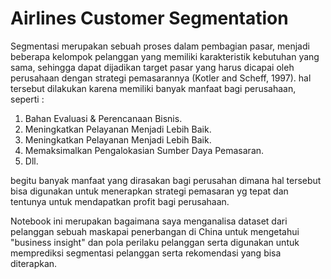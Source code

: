 # Airlines Customer Segmentation

  Segmentasi merupakan sebuah proses dalam pembagian pasar, menjadi beberapa kelompok pelanggan yang memiliki karakteristik kebutuhan yang sama, sehingga dapat dijadikan target pasar yang harus dicapai oleh perusahaan dengan strategi pemasarannya (Kotler and Scheff, 1997).
hal tersebut dilakukan karena memiliki banyak manfaat bagi perusahaan, seperti :
1. Bahan Evaluasi & Perencanaan Bisnis.
2. Meningkatkan Pelayanan Menjadi Lebih Baik.
3. Meningkatkan Pelayanan Menjadi Lebih Baik.
4. Memaksimalkan Pengalokasian Sumber Daya Pemasaran.
5. Dll.

begitu banyak manfaat yang dirasakan bagi perusahan dimana hal tersebut bisa digunakan untuk menerapkan strategi pemasaran yg tepat dan tentunya untuk mendapatkan profit bagi perusahaan.

  Notebook ini merupakan bagaimana saya menganalisa dataset dari pelanggan sebuah maskapai penerbangan di China untuk mengetahui "business insight" dan pola perilaku pelanggan serta digunakan untuk memprediksi segmentasi pelanggan serta rekomendasi yang bisa diterapkan.





 
